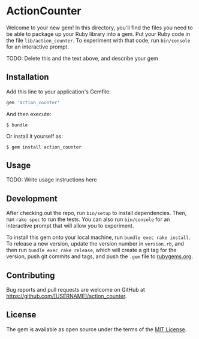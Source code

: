 # ActionCounter

Welcome to your new gem! In this directory, you'll find the files you need to be able to package up your Ruby library into a gem. Put your Ruby code in the file `lib/action_counter`. To experiment with that code, run `bin/console` for an interactive prompt.

TODO: Delete this and the text above, and describe your gem

## Installation

Add this line to your application's Gemfile:

```ruby
gem 'action_counter'
```

And then execute:

    $ bundle

Or install it yourself as:

    $ gem install action_counter

## Usage

TODO: Write usage instructions here

## Development

After checking out the repo, run `bin/setup` to install dependencies. Then, run `rake spec` to run the tests. You can also run `bin/console` for an interactive prompt that will allow you to experiment.

To install this gem onto your local machine, run `bundle exec rake install`. To release a new version, update the version number in `version.rb`, and then run `bundle exec rake release`, which will create a git tag for the version, push git commits and tags, and push the `.gem` file to [rubygems.org](https://rubygems.org).

## Contributing

Bug reports and pull requests are welcome on GitHub at https://github.com/[USERNAME]/action_counter.

## License

The gem is available as open source under the terms of the [MIT License](https://opensource.org/licenses/MIT).
